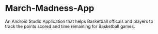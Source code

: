 # March-Madness-App

An Android Studio Application that helps Basketball officals and players to track the points scored and time remaining for Basketball games.
